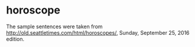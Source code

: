 # horoscope
The sample sentences were taken from http://old.seattletimes.com/html/horoscopes/, Sunday, September 25, 2016 edition.